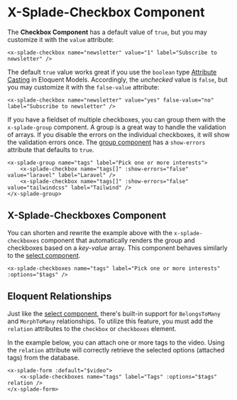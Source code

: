 # X-Splade-Checkbox Component

The **Checkbox Component** has a default value of `true`, but you may customize it with the `value` attribute:

```blade
<x-splade-checkbox name="newsletter" value="1" label="Subscribe to newsletter" />
```

The default `true` value works great if you use the `boolean` type [Attribute Casting](https://laravel.com/docs/9.x/eloquent-mutators#attribute-casting) in Eloquent Models. Accordingly, the *unchecked* value is `false`, but you may customize it with the `false-value` attribute:

```blade
<x-splade-checkbox name="newsletter" value="yes" false-value="no" label="Subscribe to newsletter" />
```

If you have a fieldset of multiple checkboxes, you can group them with the `x-splade-group` component. A group is a great way to handle the validation of arrays. If you disable the errors on the individual checkboxes, it will show the validation errors once. The [group component](/form-group.md) has a `show-errors` attribute that defaults to `true`.

```blade
<x-splade-group name="tags" label="Pick one or more interests">
    <x-splade-checkbox name="tags[]" :show-errors="false" value="laravel" label="Laravel" />
    <x-splade-checkbox name="tags[]" :show-errors="false" value="tailwindcss" label="Tailwind" />
</x-splade-group>
```

## X-Splade-Checkboxes Component

You can shorten and rewrite the example above with the `x-splade-checkboxes` component that automatically renders the group and checkboxes based on a *key-value* array. This component behaves similarly to the [select component](/form-select.md).

```blade
<x-splade-checkboxes name="tags" label="Pick one or more interests" :options="$tags" />
```

## Eloquent Relationships

Just like the [select component](/form-select.md), there's built-in support for `BelongsToMany` and `MorphToMany` relationships. To utilize this feature, you must add the `relation` attributes to the `checkbox` or `checkboxes` element.

In the example below, you can attach one or more tags to the video. Using the `relation` attribute will correctly retrieve the selected options (attached tags) from the database.

```blade
<x-splade-form :default="$video">
    <x-splade-checkboxes name="tags" label="Tags" :options="$tags" relation />
</x-splade-form>
```